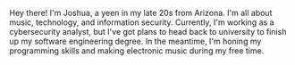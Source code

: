 Hey there! I'm Joshua, a yeen in my late 20s from Arizona. I'm all about music, technology, and information security. Currently, I'm working as a cybersecurity analyst, but I've got plans to head back to university to finish up my software engineering degree. In the meantime, I'm honing my programming skills and making electronic music during my free time.